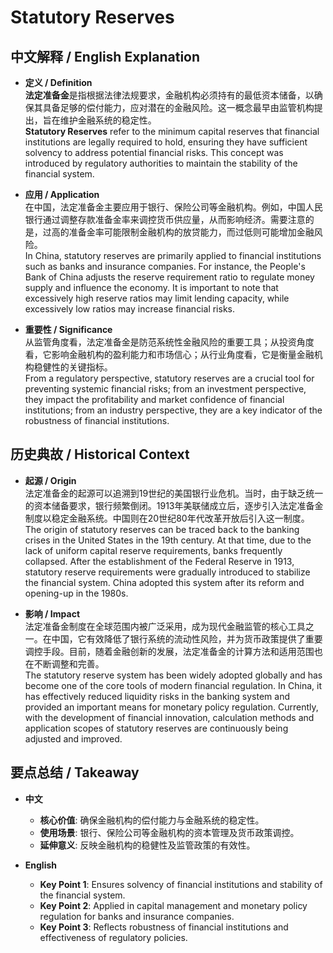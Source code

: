 # Statutory Reserves

## 中文解释 / English Explanation

* **定义 / Definition**  
  **法定准备金**是指根据法律法规要求，金融机构必须持有的最低资本储备，以确保其具备足够的偿付能力，应对潜在的金融风险。这一概念最早由监管机构提出，旨在维护金融系统的稳定性。  
  **Statutory Reserves** refer to the minimum capital reserves that financial institutions are legally required to hold, ensuring they have sufficient solvency to address potential financial risks. This concept was introduced by regulatory authorities to maintain the stability of the financial system.

* **应用 / Application**  
  在中国，法定准备金主要应用于银行、保险公司等金融机构。例如，中国人民银行通过调整存款准备金率来调控货币供应量，从而影响经济。需要注意的是，过高的准备金率可能限制金融机构的放贷能力，而过低则可能增加金融风险。  
  In China, statutory reserves are primarily applied to financial institutions such as banks and insurance companies. For instance, the People's Bank of China adjusts the reserve requirement ratio to regulate money supply and influence the economy. It is important to note that excessively high reserve ratios may limit lending capacity, while excessively low ratios may increase financial risks.

* **重要性 / Significance**  
  从监管角度看，法定准备金是防范系统性金融风险的重要工具；从投资角度看，它影响金融机构的盈利能力和市场信心；从行业角度看，它是衡量金融机构稳健性的关键指标。  
  From a regulatory perspective, statutory reserves are a crucial tool for preventing systemic financial risks; from an investment perspective, they impact the profitability and market confidence of financial institutions; from an industry perspective, they are a key indicator of the robustness of financial institutions.

## 历史典故 / Historical Context

* **起源 / Origin**  
  法定准备金的起源可以追溯到19世纪的美国银行业危机。当时，由于缺乏统一的资本储备要求，银行频繁倒闭。1913年美联储成立后，逐步引入法定准备金制度以稳定金融系统。中国则在20世纪80年代改革开放后引入这一制度。  
  The origin of statutory reserves can be traced back to the banking crises in the United States in the 19th century. At that time, due to the lack of uniform capital reserve requirements, banks frequently collapsed. After the establishment of the Federal Reserve in 1913, statutory reserve requirements were gradually introduced to stabilize the financial system. China adopted this system after its reform and opening-up in the 1980s.

* **影响 / Impact**  
  法定准备金制度在全球范围内被广泛采用，成为现代金融监管的核心工具之一。在中国，它有效降低了银行系统的流动性风险，并为货币政策提供了重要调控手段。目前，随着金融创新的发展，法定准备金的计算方法和适用范围也在不断调整和完善。  
  The statutory reserve system has been widely adopted globally and has become one of the core tools of modern financial regulation. In China, it has effectively reduced liquidity risks in the banking system and provided an important means for monetary policy regulation. Currently, with the development of financial innovation, calculation methods and application scopes of statutory reserves are continuously being adjusted and improved.

## 要点总结 / Takeaway

* **中文**  
  - **核心价值**: 确保金融机构的偿付能力与金融系统的稳定性。  
  - **使用场景**: 银行、保险公司等金融机构的资本管理及货币政策调控。  
  - **延伸意义**: 反映金融机构的稳健性及监管政策的有效性。

* **English**  
  - **Key Point 1**: Ensures solvency of financial institutions and stability of the financial system.  
  - **Key Point 2**: Applied in capital management and monetary policy regulation for banks and insurance companies.  
  - **Key Point 3**: Reflects robustness of financial institutions and effectiveness of regulatory policies.